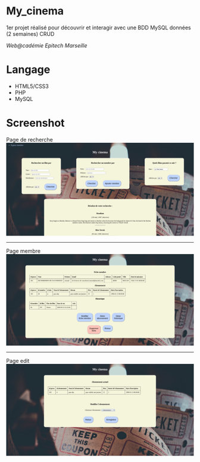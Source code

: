 # My_cinema
1er projet réalisé pour découvrir et interagir avec une BDD MySQL données (2 semaines)
CRUD

*Web@cadémie Epitech Marseille*

# Langage
- HTML5/CSS3
- PHP
- MySQL

# Screenshot

Page de recherche
![alt text](https://github.com/Lucilelebeau/My_cinema/blob/master/My_cinema_01.png)

---

Page membre
![alt text](https://github.com/Lucilelebeau/My_cinema/blob/master/My_cinema_02.png)

---

Page edit
![alt text](https://github.com/Lucilelebeau/My_cinema/blob/master/My_cinema_04.png)


